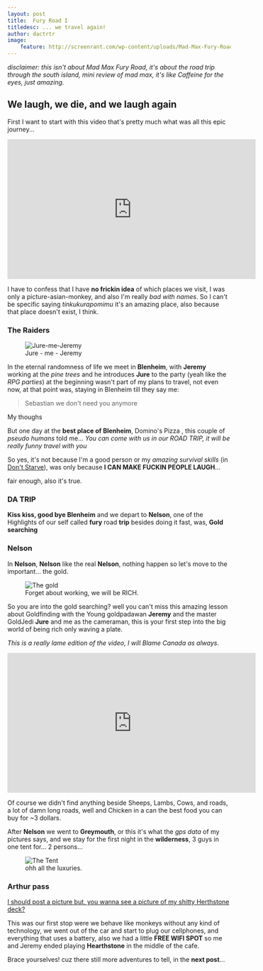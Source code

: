 ```yaml
---
layout: post
title:  Fury Road I
titledesc: ... we travel again!
author: dactrtr
image:
    feature: http://screenrant.com/wp-content/uploads/Mad-Max-Fury-Road-explosion.jpg
---
```


 *disclaimer: this isn't about Mad Max Fury Road, it's about the road trip through the south island, mini review of mad max, it's like Caffeine for the eyes, just amazing.*

## We laugh, we die, and we laugh again
 
 First I want to start with this video that's pretty much what was all this epic journey...
 
 <iframe width="560" height="315" src="https://www.youtube.com/embed/NGF6Z4Z5jMA" frameborder="0" allowfullscreen></iframe>
 
 I have to confess that I have **no frickin idea** of which places we visit, I was only a picture-asian-monkey, and also I'm really *bad with names*. So I can't be specific saying *tinkukurapomimu* it's an amazing place, also because that place doesn't exist, I think.
 
### The Raiders
 
<figure class="figimg">
<img src="http://i.imgur.com/dqlbp7A.jpg" alt="Jure-me-Jeremy">
<figcaption>
Jure - me - Jeremy
</figcaption>
</figure>

In the eternal randomness of life we meet in **Blenheim**, with **Jeremy** working at the *pine trees* and he introduces **Jure** to the party (yeah like the *RPG parties*) at the beginning wasn't part of my plans to travel, not even now, at that point was, staying in Blenheim till they say me: 

> Sebastian we don't need you anymore

My thoughs

But one day at the **best place of Blenheim**, Domino's Pizza , this couple of *pseudo humans* told me... *You can come with us in our ROAD TRIP, it will be really funny travel with you*

So yes, it's not because I'm a good person or my *amazing survival skills* (in [Don't Starve](https://www.kleientertainment.com/games/dont-starve)), was only because **I CAN MAKE FUCKIN PEOPLE LAUGH**...

fair enough, also it's true.

### DA TRIP

**Kiss kiss, good bye Blenheim** and we depart to **Nelson**, one of the Highlights of our self called **fury** road **trip** besides doing it fast, was, **Gold searching**
### Nelson

In **Nelson**, **Nelson** like the real **Nelson**, nothing happen so let's move to the important... the gold.

<figure class="figimg">
<img src="http://i.imgur.com/l4WHUup.jpg" alt="The gold">
<figcaption>
Forget about working, we will be RICH.
</figcaption>
</figure>

So you are into the gold searching? well you can't miss this amazing lesson about Goldfinding with the Young goldpadawan **Jeremy** and the master GoldJedi **Jure** and me as the cameraman, this is your first step into the big world of being rich only waving a plate.

*This is a really lame edition of the video, I will Blame Canada as always.*

<iframe width="560" height="315" src="https://www.youtube.com/embed/8GzP3N_dlZ0" frameborder="0" allowfullscreen></iframe>

Of course we didn't find anything beside Sheeps, Lambs, Cows, and roads, a lot of damn long roads, well and Chicken in a can the best food you can buy for ~3 dollars.

After **Nelson** we went to **Greymouth**, or this it's what the *gps data* of my pictures says, and we stay for the first night in the **wilderness**, 3 guys in one tent for... 2 persons...


<figure class="figimg">
<img src="http://i.imgur.com/PmUBoov.jpg" alt="The Tent">
<figcaption>
ohh all the luxuries.
</figcaption>
</figure>

### Arthur pass

[I should post a picture but, you wanna see a picture of my shitty Herthstone deck?](https://twitter.com/Dactrtr/status/669629793671876608)

This was our first stop were we behave like monkeys without any kind of technology, we went out of the car and start to plug our cellphones, and everything that uses a battery, also we had a little **FREE WIFI SPOT** so me and Jeremy ended playing **Hearthstone** in the middle of the cafe.

Brace yourselves! cuz there still more adventures to tell, in the **next post**...

